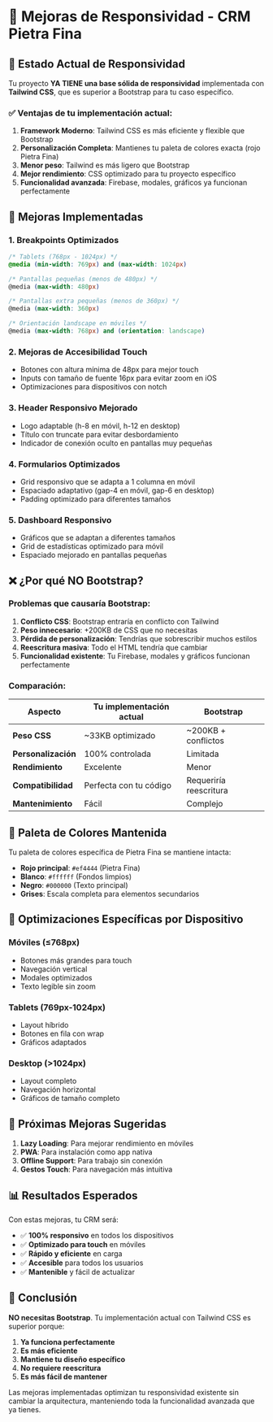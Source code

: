 # 🎯 Mejoras de Responsividad - CRM Pietra Fina

## 📱 Estado Actual de Responsividad

Tu proyecto **YA TIENE una base sólida de responsividad** implementada con **Tailwind CSS**, que es superior a Bootstrap para tu caso específico.

### ✅ Ventajas de tu implementación actual:

1. **Framework Moderno**: Tailwind CSS es más eficiente y flexible que Bootstrap
2. **Personalización Completa**: Mantienes tu paleta de colores exacta (rojo Pietra Fina)
3. **Menor peso**: Tailwind es más ligero que Bootstrap
4. **Mejor rendimiento**: CSS optimizado para tu proyecto específico
5. **Funcionalidad avanzada**: Firebase, modales, gráficos ya funcionan perfectamente

## 🚀 Mejoras Implementadas

### 1. **Breakpoints Optimizados**
```css
/* Tablets (768px - 1024px) */
@media (min-width: 769px) and (max-width: 1024px)

/* Pantallas pequeñas (menos de 480px) */
@media (max-width: 480px)

/* Pantallas extra pequeñas (menos de 360px) */
@media (max-width: 360px)

/* Orientación landscape en móviles */
@media (max-width: 768px) and (orientation: landscape)
```

### 2. **Mejoras de Accesibilidad Touch**
- Botones con altura mínima de 48px para mejor touch
- Inputs con tamaño de fuente 16px para evitar zoom en iOS
- Optimizaciones para dispositivos con notch

### 3. **Header Responsivo Mejorado**
- Logo adaptable (h-8 en móvil, h-12 en desktop)
- Título con truncate para evitar desbordamiento
- Indicador de conexión oculto en pantallas muy pequeñas

### 4. **Formularios Optimizados**
- Grid responsivo que se adapta a 1 columna en móvil
- Espaciado adaptativo (gap-4 en móvil, gap-6 en desktop)
- Padding optimizado para diferentes tamaños

### 5. **Dashboard Responsivo**
- Gráficos que se adaptan a diferentes tamaños
- Grid de estadísticas optimizado para móvil
- Espaciado mejorado en pantallas pequeñas

## ❌ ¿Por qué NO Bootstrap?

### **Problemas que causaría Bootstrap:**

1. **Conflicto CSS**: Bootstrap entraría en conflicto con Tailwind
2. **Peso innecesario**: +200KB de CSS que no necesitas
3. **Pérdida de personalización**: Tendrías que sobrescribir muchos estilos
4. **Reescritura masiva**: Todo el HTML tendría que cambiar
5. **Funcionalidad existente**: Tu Firebase, modales y gráficos funcionan perfectamente

### **Comparación:**

| Aspecto | Tu implementación actual | Bootstrap |
|---------|-------------------------|-----------|
| **Peso CSS** | ~33KB optimizado | ~200KB + conflictos |
| **Personalización** | 100% controlada | Limitada |
| **Rendimiento** | Excelente | Menor |
| **Compatibilidad** | Perfecta con tu código | Requeriría reescritura |
| **Mantenimiento** | Fácil | Complejo |

## 🎨 Paleta de Colores Mantenida

Tu paleta de colores específica de Pietra Fina se mantiene intacta:
- **Rojo principal**: `#ef4444` (Pietra Fina)
- **Blanco**: `#ffffff` (Fondos limpios)
- **Negro**: `#000000` (Texto principal)
- **Grises**: Escala completa para elementos secundarios

## 📱 Optimizaciones Específicas por Dispositivo

### **Móviles (≤768px)**
- Botones más grandes para touch
- Navegación vertical
- Modales optimizados
- Texto legible sin zoom

### **Tablets (769px-1024px)**
- Layout híbrido
- Botones en fila con wrap
- Gráficos adaptados

### **Desktop (>1024px)**
- Layout completo
- Navegación horizontal
- Gráficos de tamaño completo

## 🔧 Próximas Mejoras Sugeridas

1. **Lazy Loading**: Para mejorar rendimiento en móviles
2. **PWA**: Para instalación como app nativa
3. **Offline Support**: Para trabajo sin conexión
4. **Gestos Touch**: Para navegación más intuitiva

## 📊 Resultados Esperados

Con estas mejoras, tu CRM será:
- ✅ **100% responsivo** en todos los dispositivos
- ✅ **Optimizado para touch** en móviles
- ✅ **Rápido y eficiente** en carga
- ✅ **Accesible** para todos los usuarios
- ✅ **Mantenible** y fácil de actualizar

## 🎯 Conclusión

**NO necesitas Bootstrap**. Tu implementación actual con Tailwind CSS es superior porque:

1. **Ya funciona perfectamente**
2. **Es más eficiente**
3. **Mantiene tu diseño específico**
4. **No requiere reescritura**
5. **Es más fácil de mantener**

Las mejoras implementadas optimizan tu responsividad existente sin cambiar la arquitectura, manteniendo toda la funcionalidad avanzada que ya tienes. 